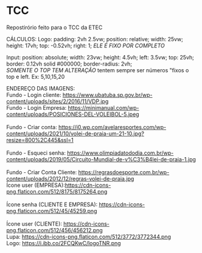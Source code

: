 # TCC
Repostirório feito para o TCC da ETEC

CÁLCULOS:
  Logo:
    padding: 2vh 2.5vw;
    position: relative;
    width: 25vw;
    height: 17vh;
    top: -0.52vh;
    right: 1;
    *ELE É FIXO POR COMPLETO*

  Input: 
    position: absolute; 
    width: 23vw;
    height: 4.5vh;
    left: 3.5vw;
    top: 25vh;
    border: 0.12vh solid #000000;
    border-radius: 2vh;  
    *SOMENTE O TOP TEM ALTERAÇÃO*
    tentem sempre ser números "fixos o top e left. Ex: 5,10,15,20

ENDEREÇO DAS IMAGENS:
<br>
    Fundo - Login cliente: https://www.ubatuba.sp.gov.br/wp-content/uploads/sites/2/2016/11/VDP.jpg
<br>
    Fundo - Login Empresa: https://minimanual.com/wp-content/uploads/POSICIONES-DEL-VOLEIBOL-5.jpeg
<br>   
    Fundo - Criar conta: https://i0.wp.com/avelaresportes.com/wp-content/uploads/2021/10/volei-de-praia-um-21-10.jpg?resize=800%2C445&ssl=1
<br>    
    Fundo -  Esqueci senha: https://www.olimpiadatododia.com.br/wp-content/uploads/2019/05/Circuito-Mundial-de-v%C3%B4lei-de-praia-1.jpg
<br>   
    Fundo - Criar Conta Cliente: https://regrasdoesporte.com.br/wp-content/uploads/2012/12/regras-volei-de-praia.jpg
<br>
    Ícone user (EMPRESA):https://cdn-icons-png.flaticon.com/512/8175/8175264.png
<br>    
    Ícone senha (CLIENTE E EMPRESA): https://cdn-icons-png.flaticon.com/512/45/45259.png
<br>    
    Ícone user (CLIENTE): https://cdn-icons-png.flaticon.com/512/456/456212.png
<br>
    Lupa: https://cdn-icons-png.flaticon.com/512/3772/3772344.png
<br>
    Logo: https://i.ibb.co/2FCQKwC/logoTNR.png